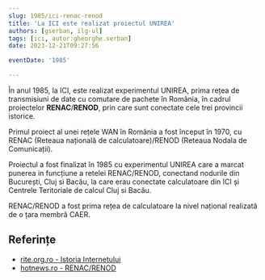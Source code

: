 ```yaml
---
slug: 1985/ici-renac-renod
title: 'La ICI este realizat proiectul UNIREA'
authors: [gserban, ilg-ul]
tags: [ici, autor:gheorghe.serban]
date: 2023-12-21T09:27:56

eventDate: '1985'

---
```


În anul 1985, la ICI, este realizat experimentul UNIREA,
prima rețea de transmisiuni de date cu comutare de
pachete în România, în cadrul proiectelor **RENAC**/**RENOD**,
prin care sunt conectate cele trei provincii istorice.

<!-- truncate -->

Primul proiect al unei rețele WAN în România
a fost început în 1970, cu RENAC (Reteaua națională de calculatoare)/RENOD
(Reteaua Nodala de Comunicații).

Proiectul a fost finalizat în 1985 cu experimentul UNIREA care a marcat
punerea in funcțiune a retelei RENAC/RENOD, conectand nodurile din București,
Cluj si Bacău, la care erau conectate calculatoare din ICI și Centrele
Teritoriale de calcul Cluj si Bacău.

RENAC/RENOD a fost prima rețea de calculatoare la nivel național realizată
de o țara membră CAER.

## Referințe

- [rite.org.ro - Istoria Internetului](https://rite.org.ro/istoria-internetului/)
- [hotnews.ro - RENAC/RENOD](https://economie.hotnews.ro/stiri-20_ani_internet-16054489-cum-creat-unirea-digitala-provinciilor-istorice-ale-romaniei-prima-retea-calculatoare-din-tara-solutii-informatice-dezvoltau-laboratoarele-lor-urss-sua.htm)

